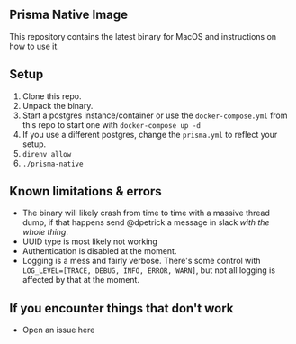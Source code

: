 ## Prisma Native Image
This repository contains the latest binary for MacOS and instructions on how to use it.

## Setup
1. Clone this repo.
1. Unpack the binary.
1. Start a postgres instance/container or use the `docker-compose.yml` from this repo to start one with `docker-compose up -d`
1. If you use a different postgres, change the `prisma.yml` to reflect your setup.
1. `direnv allow`
1. `./prisma-native`

## Known limitations & errors
- The binary will likely crash from time to time with a massive thread dump, if that happens send @dpetrick a message in slack _with the whole thing_.
- UUID type is most likely not working
- Authentication is disabled at the moment.
- Logging is a mess and fairly verbose. There's some control with `LOG_LEVEL=[TRACE, DEBUG, INFO, ERROR, WARN]`, but not all logging is affected by that at the moment.

## If you encounter things that don't work
- Open an issue here